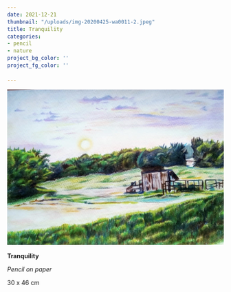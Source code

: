 ```yaml
---
date: 2021-12-21
thumbnail: "/uploads/img-20200425-wa0011-2.jpeg"
title: Tranquility
categories:
- pencil
- nature
project_bg_color: ''
project_fg_color: ''

---
```

![](/uploads/img-20200425-wa0011-2.jpeg)

**Tranquility**

_Pencil on paper_

30 x 46 cm